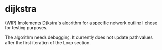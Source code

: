 dijkstra
========

(WIP) Implements Dijkstra's algorithm for a specific network outline I chose for testing purposes.

The algorithm needs debugging. It currently does not update path values after the first iteration of the Loop section.

